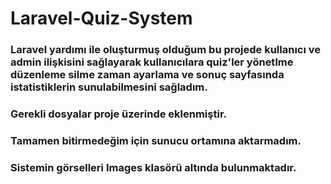 # Laravel-Quiz-System
<h3>Laravel yardımı ile oluşturmuş olduğum bu projede kullanıcı ve admin ilişkisini sağlayarak kullanıcılara quiz'ler yönetlme düzenleme silme zaman ayarlama ve sonuç sayfasında istatistiklerin sunulabilmesini sağladım.</h3>

<h3>Gerekli dosyalar proje üzerinde eklenmiştir.</h3>
<h3>Tamamen bitirmedeğim için sunucu ortamına aktarmadım.</h3>
<h3>Sistemin görselleri Images klasörü altında bulunmaktadır.</h3>
